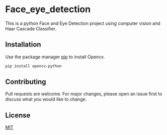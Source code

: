 # Face_eye_detection
This is a python Face and Eye Detection project using computer vision and Haar Cascade Classifier.

## Installation

Use the package manager [pip](https://pip.pypa.io/en/stable/) to install Opencv.

```bash
pip install opencv-python
```

## Contributing
Pull requests are welcome. For major changes, please open an issue first
to discuss what you would like to change.

## License
[MIT](https://choosealicense.com/licenses/mit/)



